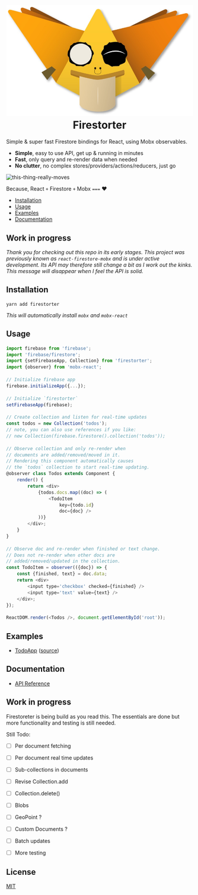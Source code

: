 <h1 align="center">
  <img src="./logo.jpg"/><br>
  Firestorter
</h1>


Simple & super fast Firestore bindings for React, using Mobx observables.

- **Simple**, easy to use API, get up & running in minutes
- **Fast**, only query and re-render data when needed
- **No clutter**, no complex stores/providers/actions/reducers, just go

![this-thing-really-moves](./this-thing-really-moves.gif)

Because, React `+` Firestore `+` Mobx `===` ❤️


- [Installation](#installation)
- [Usage](#usage)
- [Examples](#examples)
- [Documentation](./docs/API.md)


## Work in progress

*Thank you for checking out this repo in its early stages. This project was 
previously known as `react-firestore-mobx` and is under active development.
Its API may therefore still change a bit as I work out the kinks.
This message will disappear when I feel the API is solid.*


## Installation

	yarn add firestorter
	
*This will automatically install `mobx` and `mobx-react`*

## Usage

```js
import firebase from 'firebase';
import 'firebase/firestore';
import {setFirebaseApp, Collection} from 'firestorter';
import {observer} from 'mobx-react';

// Initialize firebase app
firebase.initializeApp({...});

// Initialize `firestorter`
setFirebaseApp(firebase);

// Create collection and listen for real-time updates
const todos = new Collection('todos');
// note, you can also use references if you like:
// new Collection(firebase.firestore().collection('todos'));

// Observe collection and only re-render when
// documents are added/removed/moved in it.
// Rendering this component automatically causes
// the `todos` collection to start real-time updating.
@observer class Todos extends Component {
	render() {
		return <div>
			{todos.docs.map((doc) => (
				<TodoItem
					key={todo.id}
					doc={doc} />
			))}
		</div>;
	}
}

// Observe doc and re-render when finished or text change.
// Does not re-render when other docs are
// added/removed/updated in the collection.
const TodoItem = observer(({doc}) => {
	const {finished, text} = doc.data;
	return <div>
		<input type='checkbox' checked={finished} />
		<input type='text' value={text} />
	</div>;
});

ReactDOM.render(<Todos />, document.getElementById('root'));
```

## Examples

- [TodoApp](https://rawgit.com/IjzerenHein/firestorter/master/examples/todoApp/build/index.html) ([source](./examples/todoApp/src))


## Documentation

- [API Reference](./docs/API.md)


## Work in progress

Firestoreter is being build as you read this. The essentials are done 
but more functionality and testing is still needed.

Still Todo:

- [ ] Per document fetching
- [ ] Per document real time updates
- [ ] Sub-collections in documents
- [ ] Revise Collection.add
- [ ] Collection.delete()
- [ ] Blobs
- [ ] GeoPoint ?
- [ ] Custom Documents ?
- [ ] Batch updates
- [ ] More testing


## License

[MIT](./LICENSE.txt)
